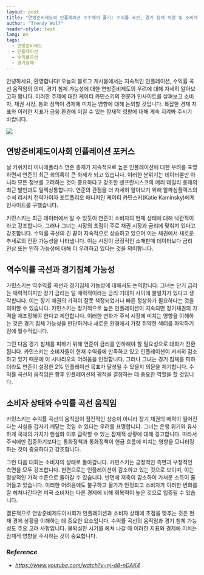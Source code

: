 ```yaml
---
layout: post
title: "연방준비제도의 인플레이션 수수께끼 풀기: 수익률 곡선, 경기 침체 위험 및 소비자 회복력에 대한 심층 분석 "
author: "Trendy Wolf"
header-style: text
lang: en
tags:
  - 연방준비제도
  - 인플레이션
  - 수익률곡선
  - 경기침체
---
```


안녕하세요, 환영합니다! 오늘의 블로그 게시물에서는 지속적인 인플레이션, 수익률 곡선 움직임의 의미, 경기 침체 가능성에 대한 연방준비제도의 우려에 대해 자세히 알아보고자 합니다. 이러한 주제에 대한 케이티 카민스키의 전문가 인사이트를 살펴보고 소비자, 채권 시장, 통화 정책이 경제에 미치는 영향에 대해 논의할 것입니다. 복잡한 경제 지표와 이러한 지표가 금융 환경에 미칠 수 있는 잠재적 영향에 대해 계속 지켜봐 주시기 바랍니다. 

<img
    src="https://i.ytimg.com/vi/nj-d8-nDAK4/hqdefault.jpg"
/>






## 연방준비제도이사회 인플레이션 포커스

닐 카쉬카리 미니애폴리스 연준 총재가 지속적으로 높은 인플레이션에 대한 우려를 표명하면서 연준의 최근 회의록이 큰 화제가 되고 있습니다. 이러한 분위기는 데이터뿐만 아니라 모든 정보를 고려하는 것이 중요하다고 강조한 샌프란시스코의 메리 데일리 총재의 최근 발언과도 일맥상통합니다. 연준의 관점을 더 자세히 알아보기 위해 알파심플렉스의 수석 리서치 전략가이자 포트폴리오 매니저인 케이티 카민스키(Katie Kaminsky)에게 인사이트를 구했습니다.

카민스키는 최근 데이터에서 알 수 있듯이 연준이 소비자의 현재 상태에 대해 낙관적이라고 강조합니다. 그러나 그녀는 시장의 초점이 주로 채권 시장과 금리에 맞춰져 있다고 강조합니다. 수익률 곡선의 긴 끝이 지속적으로 상승하고 있으며 이는 채권에서 새로운 추세로의 전환 가능성을 나타냅니다. 이는 시장이 긍정적인 소매판매 데이터보다 금리 인상 또는 인하 가능성에 대해 더 우려하고 있다는 것을 의미합니다. 



## 역수익률 곡선과 경기침체 가능성

카민스키는 역수익률 곡선과 경기침체 가능성에 대해서도 논의합니다. 그녀는 단기 금리는 매력적이지만 장기 금리는 덜 매력적이라는 금리 기대치 사이에 불일치가 있다고 생각합니다. 이는 장기 채권의 가격이 잘못 책정되었거나 빠른 정상화가 필요하다는 것을 의미할 수 있습니다. 카민스키는 장기적으로 높은 인플레이션이 지속되면 장기채권의 가격을 재조정해야 한다고 제안합니다. 이러한 변화가 주식 시장에 미치는 영향을 이해하는 것은 경기 침체 가능성을 판단하거나 새로운 환경에서 가장 취약한 섹터를 파악하기 전에 필수적입니다.

그런 다음 경기 침체를 피하기 위해 연준이 금리를 인하해야 할 필요성으로 대화가 전환됩니다. 카민스키는 소비자들이 현재 수익률에 만족하고 있고 인플레이션이 서서히 감소하고 있기 때문에 이 시나리오의 어려움을 인정합니다. 그러나 그녀는 경기 침체를 피하더라도 연준이 설정한 2% 인플레이션 목표가 달성될 수 있을지 의문을 제기합니다. 수익률 곡선의 움직임은 향후 인플레이션의 궤적을 결정하는 데 중요한 역할을 할 것입니다. 



## 소비자 상태와 수익률 곡선 움직임

카민스키는 수익률 곡선의 움직임이 점진적인 상승이 아니라 장기 채권의 매력이 떨어진다는 사실을 갑자기 깨닫는 것일 수 있다는 우려를 표명합니다. 그녀는 은행 위기와 유사하게 국채의 가치가 현실화 이후 급락할 수 있는 잠재적 상황에 대해 경고합니다. 따라서 주식에만 집중하기보다는 통화정책과 통화정책이 현금 흐름에 미치는 영향을 모니터링하는 것이 중요하다고 강조합니다.

그런 다음 대화는 소비자의 상태로 돌아갑니다. 카민스키는 긍정적인 측면과 부정적인 측면을 모두 강조합니다. 한편으로는 인플레이션이 감소하고 있는 것으로 보이며, 이는 정상적인 가격 수준으로 돌아갈 수 있습니다. 반면에 저축이 감소하여 가처분 소득이 줄어들고 있습니다. 이러한 어려움에도 불구하고 물가가 안정되고 소비자가 이러한 변화를 잘 헤쳐나간다면 미국 소비자는 다른 경제에 비해 회복력이 높은 것으로 입증될 수 있습니다.

결론적으로 연방준비제도이사회가 인플레이션과 소비자 상태에 초점을 맞추는 것은 현재 경제 상황을 이해하는 데 중요한 요소입니다. 수익률 곡선의 움직임과 경기 침체 가능성도 주요 고려 사항입니다. 불확실한 시기를 헤쳐 나갈 때 이러한 지표와 경제에 미치는 잠재적 영향을 주시하는 것이 중요합니다. 


### _Reference_
- _https://www.youtube.com/watch?v=nj-d8-nDAK4_

